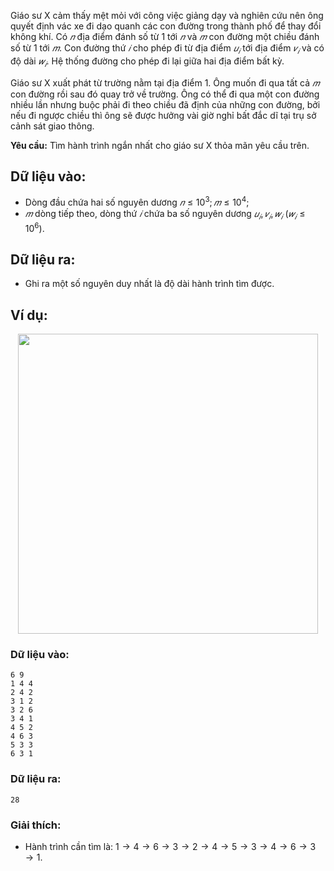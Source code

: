 <!--**<center>NGUỒN: Bài tập thầy Lê Minh Hoàng ôn Hải Phòng T10/2016</center>**-->

Giáo sư X cảm thấy mệt mỏi với công việc giảng dạy và nghiên cứu nên ông quyết định vác xe đi dạo quanh các con đường trong thành phố để thay đổi không khí. Có $𝑛$ địa điểm đánh số từ $1$ tới $𝑛$ và $𝑚$ con đường một chiều đánh số từ $1$ tới $𝑚$. Con đường thứ $𝑖$ cho phép đi từ địa điểm $𝑢_𝑖$ tới địa điểm $𝑣_𝑖$ và có độ dài $𝑤_𝑖$. Hệ thống đường cho phép đi lại giữa hai địa điểm bất kỳ.

Giáo sư X xuất phát từ trường nằm tại địa điểm $1$. Ông muốn đi qua tất cả $𝑚$ con đường rồi sau đó quay trở về trường. Ông có thể đi qua một con đường nhiều lần nhưng buộc phải đi theo chiều đã định của những con đường, bởi nếu đi ngược chiều thì ông sẽ được hưởng vài giờ nghỉ bất đắc dĩ tại trụ sở cảnh sát giao thông.

**Yêu cầu:** Tìm hành trình ngắn nhất cho giáo sư X thỏa mãn yêu cầu trên.

## Dữ liệu vào:
- Dòng đầu chứa hai số nguyên dương $𝑛 ≤ 10^3; 𝑚 ≤ 10^4$;
- $𝑚$ dòng tiếp theo, dòng thứ $𝑖$ chứa ba số nguyên dương $𝑢_𝑖, 𝑣_𝑖, 𝑤_𝑖\ (𝑤_𝑖 ≤ 10^6)$.

## Dữ liệu ra:
- Ghi ra một số nguyên duy nhất là độ dài hành trình tìm được.

## Ví dụ:
<center><img src="/images/problems/1426/DCPP.svg" width="480px" /></center>

### Dữ liệu vào:
```
6 9
1 4 4
2 4 2
3 1 2
3 2 6
3 4 1
4 5 2
4 6 3
5 3 3
6 3 1
```

### Dữ liệu ra:
```
28
```

### Giải thích: 
- Hành trình cần tìm là: $1→4→6→3→2→4→5→3→4→6→3→1$.